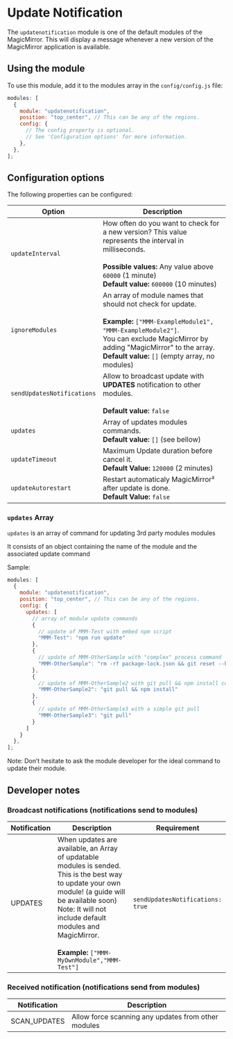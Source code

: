 # Update Notification

The `updatenotification` module is one of the default modules of the
MagicMirror. This will display a message whenever a new version of the
MagicMirror application is available.

## Using the module

To use this module, add it to the modules array in the `config/config.js` file:

```javascript
modules: [
  {
    module: "updatenotification",
    position: "top_center", // This can be any of the regions.
    config: {
      // The config property is optional.
      // See 'Configuration options' for more information.
    },
  },
];
```

## Configuration options

The following properties can be configured:

| Option                     | Description                                                                                                                                                                                                                                                   |
| -------------------------- | ------------------------------------------------------------------------------------------------------------------------------------------------------------------------------------------------------------------------------------------------------------- |
| `updateInterval`           | How often do you want to check for a new version? This value represents the interval in milliseconds. <br><br> **Possible values:** Any value above `60000` (1 minute) <br> **Default value:** `600000` (10 minutes)                                          |
| `ignoreModules`            | An array of module names that should not check for update. <br><br> **Example:** `["MMM-ExampleModule1", "MMM-ExampleModule2"]`.<br> You can exclude MagicMirror by adding "MagicMirror" to the array. <br> **Default value:** `[]` (empty array, no modules) |
| `sendUpdatesNotifications` | Allow to broadcast update with **UPDATES** notification to other modules.<br><br> **Default value:** `false`                                                                                                                                                  |
| `updates`                  | Array of updates modules commands. <br> **Default value:** `[]` (see bellow) |
| `updateTimeout`            | Maximum Update duration before cancel it. <br> **Default Value:** `120000` (2 minutes) |
| `updateAutorestart`        | Restart automaticaly MagicMirror² after update is done. <br> **Default Value:** `false` |

### `updates` Array

`updates` is an array of command for updating 3rd party modules modules

It consists of an object containing the name of the module and the associated update command

Sample:

```javascript
modules: [
  {
    module: "updatenotification",
    position: "top_center", // This can be any of the regions.
    config: {
      updates: [
        // array of module update commands
        {
          // update of MMM-Test with embed npm script
          "MMM-Test": "npm run update"
        },
        {
          // update of MMM-OtherSample with "complex" process command
          "MMM-OtherSample": "rm -rf package-lock.json && git reset --hard && git pull && npm install"
        },
        {
          // update of MMM-OtherSample2 with git pull && npm install command
          "MMM-OtherSample2": "git pull && npm install"
        },
        {
          // update of MMM-OtherSample3 with a simple git pull
          "MMM-OtherSample3": "git pull"
        }
      ]
    }
  },
];
```

Note: Don’t hesitate to ask the module developer for the ideal command to update their module.

## Developer notes

### Broadcast notifications (notifications send to modules)

| Notification | Description                                                                                                                                                                                                                                                                      | Requirement                      |
| ------------ | -------------------------------------------------------------------------------------------------------------------------------------------------------------------------------------------------------------------------------------------------------------------------------- | -------------------------------- |
| UPDATES      | When updates are available, an Array of updatable modules is sended. <br> This is the best way to update your own module! (a guide will be available soon) <br> Note: It will not include default modules and MagicMirror. <br><br>**Example:** `["MMM-MyOwnModule","MMM-Test"]` | `sendUpdatesNotifications: true` |

### Received notification (notifications send from modules)

| Notification | Description                                         |
| ------------ | --------------------------------------------------- |
| SCAN_UPDATES | Allow force scanning any updates from other modules |
